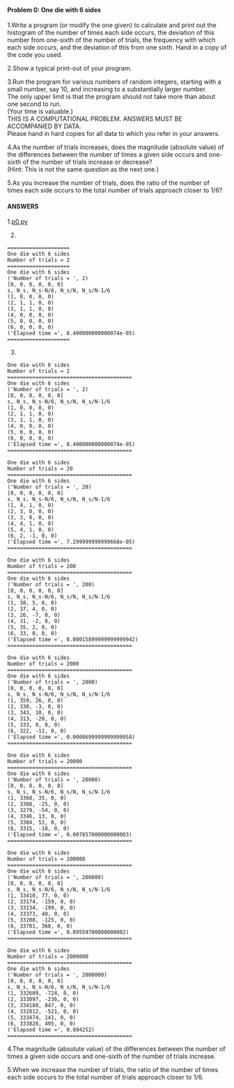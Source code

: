 #### Problem 0: One die with 6 sides

1.Write a program (or modify the one given) to calculate and print out the histogram of the number of times each side occurs, the deviation of this number from one-sixth of the number of trials,
the frequency with which each side occurs, and the deviation of this from one sixth. Hand in a copy of the code you used.

2.Show a typical print-out of your program.

3.Run the program for various numbers of random integers, starting with a small number, say 10, and increasing to a substantially larger number.  
The only upper limit is that the program should not take more than about one second to run.   
(Your time is valuable.)   
THIS IS A COMPUTATIONAL PROBLEM. ANSWERS MUST BE ACCOMPANIED BY DATA.  
Please hand in hard copies for all data to which you refer in your answers.

4.As the number of trials increases, does the magnitude (absolute value) of the differences between the number of times a given side occurs and one-sixth of the number of trials increase or decrease?   
(Hint: This is not the same question as the next one.)

5.As you increase the number of trials, does the ratio of the number of times each side occurs to the total number of trials approach closer to 1/6?

#### ANSWERS

1.[p0.py](https://github.com/NTHU-Phys-Qubit/SM-1_-BookWei/blob/master/p0.py)

2.
```
====================
One die with 6 sides
Number of trials = 2  
====================
One die with 6 sides
('Number of trials = ', 2)
[0, 0, 0, 0, 0, 0]
s, N_s, N_s-N/6, N_s/N, N_s/N-1/6
(1, 0, 0, 0, 0)
(2, 1, 1, 0, 0)
(3, 1, 1, 0, 0)
(4, 0, 0, 0, 0)
(5, 0, 0, 0, 0)
(6, 0, 0, 0, 0)
('Elapsed time =', 8.400000000000074e-05)
====================
```

3.
```
One die with 6 sides
Number of trials = 2
========================================
One die with 6 sides
('Number of trials = ', 2)
[0, 0, 0, 0, 0, 0]
s, N_s, N_s-N/6, N_s/N, N_s/N-1/6
(1, 0, 0, 0, 0)
(2, 1, 1, 0, 0)
(3, 1, 1, 0, 0)
(4, 0, 0, 0, 0)
(5, 0, 0, 0, 0)
(6, 0, 0, 0, 0)
('Elapsed time =', 8.400000000000074e-05)
========================================

One die with 6 sides
Number of trials = 20
========================================
One die with 6 sides
('Number of trials = ', 20)
[0, 0, 0, 0, 0, 0]
s, N_s, N_s-N/6, N_s/N, N_s/N-1/6
(1, 4, 1, 0, 0)
(2, 3, 0, 0, 0)
(3, 3, 0, 0, 0)
(4, 4, 1, 0, 0)
(5, 4, 1, 0, 0)
(6, 2, -1, 0, 0)
('Elapsed time =', 7.299999999999668e-05)
========================================

One die with 6 sides
Number of trials = 200
========================================
One die with 6 sides
('Number of trials = ', 200)
[0, 0, 0, 0, 0, 0]
s, N_s, N_s-N/6, N_s/N, N_s/N-1/6
(1, 38, 5, 0, 0)
(2, 37, 4, 0, 0)
(3, 26, -7, 0, 0)
(4, 31, -2, 0, 0)
(5, 35, 2, 0, 0)
(6, 33, 0, 0, 0)
('Elapsed time =', 0.00015899999999999942)
========================================

One die with 6 sides
Number of trials = 2000
========================================
One die with 6 sides
('Number of trials = ', 2000)
[0, 0, 0, 0, 0, 0]
s, N_s, N_s-N/6, N_s/N, N_s/N-1/6
(1, 359, 26, 0, 0)
(2, 330, -3, 0, 0)
(3, 343, 10, 0, 0)
(4, 313, -20, 0, 0)
(5, 333, 0, 0, 0)
(6, 322, -11, 0, 0)
('Elapsed time =', 0.0008699999999999958)
========================================

One die with 6 sides
Number of trials = 20000
========================================
One die with 6 sides
('Number of trials = ', 20000)
[0, 0, 0, 0, 0, 0]
s, N_s, N_s-N/6, N_s/N, N_s/N-1/6
(1, 3368, 35, 0, 0)
(2, 3308, -25, 0, 0)
(3, 3279, -54, 0, 0)
(4, 3346, 13, 0, 0)
(5, 3384, 51, 0, 0)
(6, 3315, -18, 0, 0)
('Elapsed time =', 0.007857000000000003)
========================================

One die with 6 sides
Number of trials = 200000
========================================
One die with 6 sides
('Number of trials = ', 200000)
[0, 0, 0, 0, 0, 0]
s, N_s, N_s-N/6, N_s/N, N_s/N-1/6
(1, 33410, 77, 0, 0)
(2, 33174, -159, 0, 0)
(3, 33134, -199, 0, 0)
(4, 33373, 40, 0, 0)
(5, 33208, -125, 0, 0)
(6, 33701, 368, 0, 0)
('Elapsed time =', 0.09559700000000002)
========================================

One die with 6 sides
Number of trials = 2000000
========================================
One die with 6 sides
('Number of trials = ', 2000000)
[0, 0, 0, 0, 0, 0]
s, N_s, N_s-N/6, N_s/N, N_s/N-1/6
(1, 332609, -724, 0, 0)
(2, 333097, -236, 0, 0)
(3, 334180, 847, 0, 0)
(4, 332812, -521, 0, 0)
(5, 333474, 141, 0, 0)
(6, 333828, 495, 0, 0)
('Elapsed time =', 0.894252)
========================================
```

4.The magnitude (absolute value) of the differences between the number of times a given side occurs
and one-sixth of the number of trials increase.

5.When we increase the number of trials, the ratio of the number of times
each side occurs to the total number of trials approach closer to 1/6.
